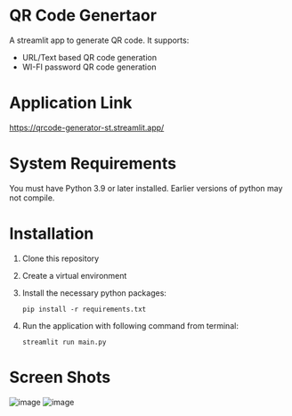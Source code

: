 # QR Code Genertaor
A streamlit app to generate QR code. It supports:
- URL/Text based QR code generation
- WI-FI password QR code generation 

# Application Link
https://qrcode-generator-st.streamlit.app/

# System Requirements
You must have Python 3.9 or later installed. Earlier versions of python may not compile.

# Installation
1.  Clone this repository
2. Create a virtual environment
3. Install the necessary python packages:

   `pip install -r requirements.txt`
5. Run the application with following command from terminal:

   `streamlit run main.py`

# Screen Shots
![image](https://github.com/mzeeshanaltaf/qr-code-generator/assets/154883001/7fc130c0-3693-46ed-b314-861cbe5a5a40)
![image](https://github.com/mzeeshanaltaf/qr-code-generator/assets/154883001/4d7e1b53-1695-44b4-8dca-93f4a955717f)


